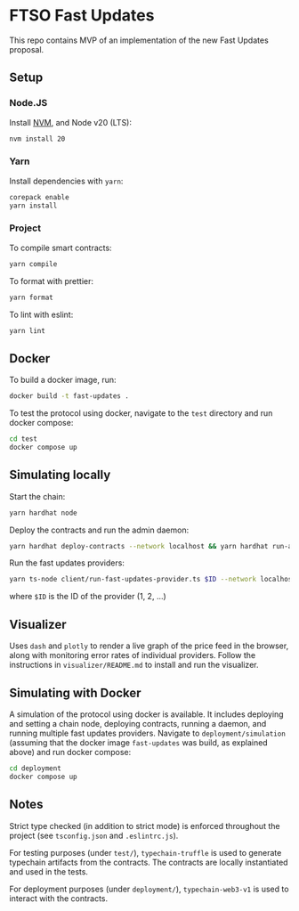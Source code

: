 # FTSO Fast Updates

This repo contains MVP of an implementation of the new Fast Updates proposal.

## Setup

### Node.JS

Install [NVM](https://github.com/nvm-sh/nvm), and Node v20 (LTS):

```bash
nvm install 20
```

### Yarn

Install dependencies with `yarn`:

```bash
corepack enable
yarn install
```

### Project

To compile smart contracts:

```bash
yarn compile
```

To format with prettier:

```bash
yarn format
```

To lint with eslint:

```bash
yarn lint
```

## Docker

To build a docker image, run:

```bash
docker build -t fast-updates .
```

To test the protocol using docker, navigate to the `test` directory and run docker compose:

```bash
cd test
docker compose up
```

## Simulating locally

Start the chain:

```bash
yarn hardhat node
```

Deploy the contracts and run the admin daemon:

```bash
yarn hardhat deploy-contracts --network localhost && yarn hardhat run-admin-daemon --network localhost
```

Run the fast updates providers:

```bash
yarn ts-node client/run-fast-updates-provider.ts $ID --network localhost
```

where `$ID` is the ID of the provider (1, 2, ...)

## Visualizer

Uses `dash` and `plotly` to render a live graph of the price feed in the browser, along with monitoring error rates of individual providers. Follow the instructions in `visualizer/README.md` to install and run the visualizer.

## Simulating with Docker

A simulation of the protocol using docker is available. It includes deploying and setting a chain node,
deploying contracts, running a daemon, and running multiple fast updates providers. Navigate to
`deployment/simulation` (assuming that the docker image `fast-updates` was build, as explained above)
and run docker compose:

```bash
cd deployment
docker compose up
```

## Notes

Strict type checked (in addition to strict mode) is enforced throughout the project (see `tsconfig.json` and `.eslintrc.js`).

For testing purposes (under `test/`), `typechain-truffle` is used to generate typechain artifacts from the contracts. The contracts are locally instantiated and used in the tests.

For deployment purposes (under `deployment/`), `typechain-web3-v1` is used to interact with the contracts.
